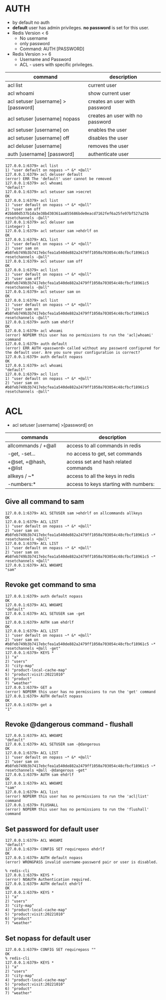 # AUTH

- by default no auth
- <b>default</b> user has admin privileges. <b>no password</b> is set for this user.
- Redis Version < 6
    - No username
    - only password
    - Command: AUTH [PASSWORD]
- Redis Version >= 6
    - Username and Password
    - ACL - users with specific privileges.

| command                            | description                      |
|------------------------------------|----------------------------------|
| acl list                           | current user                     |
| acl whoami                         | show current user                | 
| acl setuser [username] >[password] | creates an user with password    |
| acl setuser [username] nopass      | creates an user with no password |
| acl setuser [username] on          | enables the user                 |
| acl setuser [username] off         | disables the user                |
| acl deluser [username]             | removes the user                 |
| auth [username] [password]         | authenticate user                | 


```
127.0.0.1:6379> acl list
1) "user default on nopass ~* &* +@all"
127.0.0.1:6379> acl deluser default
(error) ERR The 'default' user cannot be removed
127.0.0.1:6379> acl whoami
"default"
127.0.0.1:6379> acl setuser sam >secret
OK
127.0.0.1:6379> acl list
1) "user default on nopass ~* &* +@all"
2) "user sam off #2bb80d537b1da3e38bd30361aa855686bde0eacd7162fef6a25fe97bf527a25b resetchannels -@all"
127.0.0.1:6379> acl deluser sam
(integer) 1
127.0.0.1:6379> acl setuser sam >ehdrlf on
OK
127.0.0.1:6379> ACL list
1) "user default on nopass ~* &* +@all"
2) "user sam on #b8feb749b3b7417ebcfea1a540de882a2479ff1050a703054c48cfbcf18961c5 resetchannels -@all"
127.0.0.1:6379> acl setuser sam off
OK
127.0.0.1:6379> acl list
1) "user default on nopass ~* &* +@all"
2) "user sam off #b8feb749b3b7417ebcfea1a540de882a2479ff1050a703054c48cfbcf18961c5 resetchannels -@all"
127.0.0.1:6379> acl setuser sam on
OK
127.0.0.1:6379> acl list
1) "user default on nopass ~* &* +@all"
2) "user sam on #b8feb749b3b7417ebcfea1a540de882a2479ff1050a703054c48cfbcf18961c5 resetchannels -@all"
127.0.0.1:6379> auth sam ehdrlf
OK
127.0.0.1:6379> acl whoami
(error) NOPERM this user has no permissions to run the 'acl|whoami' command
127.0.0.1:6379> auth default
(error) ERR AUTH <password> called without any password configured for the default user. Are you sure your configuration is correct?
127.0.0.1:6379> auth default nopass
OK
127.0.0.1:6379> acl whoami
"default"
127.0.0.1:6379> acl list
1) "user default on nopass ~* &* +@all"
2) "user sam on #b8feb749b3b7417ebcfea1a540de882a2479ff1050a703054c48cfbcf18961c5 resetchannels -@all"
```


# ACL
- acl setuser [username] >[password] on

| commands              | description                            |
|-----------------------|----------------------------------------|
| allcommands / +@all   | access to all commands in redis        |
| -get, -set...         | no access to get, set commands         |
| +@set, +@hash, +@list | access set and hash related commands   |
| allkeys / ~*          | access to all the keys in redis        |
| -numbers:*            | access to keys starting with numbers:  |


## Give all command to sam
```
127.0.0.1:6379> ACL SETUSER sam >ehdrlf on allcommands allkeys
OK
127.0.0.1:6379> ACL LIST
1) "user default on nopass ~* &* +@all"
2) "user sam on #b8feb749b3b7417ebcfea1a540de882a2479ff1050a703054c48cfbcf18961c5 ~* resetchannels +@all"
127.0.0.1:6379> ACL LIST
1) "user default on nopass ~* &* +@all"
2) "user sam on #b8feb749b3b7417ebcfea1a540de882a2479ff1050a703054c48cfbcf18961c5 ~* resetchannels +@all"
127.0.0.1:6379> ACL WHOAMI
"sam"
```

## Revoke get command to sma
```
127.0.0.1:6379> auth default nopass
OK
127.0.0.1:6379> ACL WHOAMI
"default"
127.0.0.1:6379> ACL SETUSER sam -get
OK
127.0.0.1:6379> AUTH sam ehdrlf
OK
127.0.0.1:6379> ACL LIST
1) "user default on nopass ~* &* +@all"
2) "user sam on #b8feb749b3b7417ebcfea1a540de882a2479ff1050a703054c48cfbcf18961c5 ~* resetchannels +@all -get"
127.0.0.1:6379> KEYS *
1) "a"
2) "users"
3) "city-map"
4) "product-local-cache-map"
5) "product:visit:20221010"
6) "product"
7) "weather"
127.0.0.1:6379> GET a
(error) NOPERM this user has no permissions to run the 'get' command
127.0.0.1:6379> AUTH default nopass
OK
127.0.0.1:6379> get a
"1"
```

## Revoke @dangerous command - flushall
```
127.0.0.1:6379> ACL WHOAMI
"default"
127.0.0.1:6379> ACL SETUSER sam -@dangerous
OK
127.0.0.1:6379> ACL LIST
1) "user default on nopass ~* &* +@all"
2) "user sam on #b8feb749b3b7417ebcfea1a540de882a2479ff1050a703054c48cfbcf18961c5 ~* resetchannels +@all -@dangerous -get"
127.0.0.1:6379> AUTH sam ehdrlf
OK
127.0.0.1:6379> ACL WHOAMI
"sam"
127.0.0.1:6379> ACL list
(error) NOPERM this user has no permissions to run the 'acl|list' command
127.0.0.1:6379> FLUSHALL
(error) NOPERM this user has no permissions to run the 'flushall' command
```

## Set password for default user
```
127.0.0.1:6379> ACL WHOAMI
"default"
127.0.0.1:6379> CONFIG SET requirepass ehdrlf
OK
127.0.0.1:6379> AUTH default nopass
(error) WRONGPASS invalid username-password pair or user is disabled.

% redis-cli 
127.0.0.1:6379> KEYS *
(error) NOAUTH Authentication required.
127.0.0.1:6379> AUTH default ehdrlf
OK
127.0.0.1:6379> KEYS *
1) "a"
2) "users"
3) "city-map"
4) "product-local-cache-map"
5) "product:visit:20221010"
6) "product"
7) "weather"
```

## Set nopass for default user
```
127.0.0.1:6379> CONFIG SET requirepass ""
OK
% redis-cli
127.0.0.1:6379> KEYS *
1) "a"
2) "users"
3) "city-map"
4) "product-local-cache-map"
5) "product:visit:20221010"
6) "product"
7) "weather"
```
